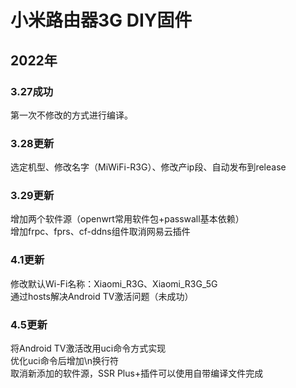 # 小米路由器3G DIY固件  
## 2022年
### 3.27成功  
第一次不修改的方式进行编译。  

### 3.28更新  
选定机型、修改名字（MiWiFi-R3G）、修改产ip段、自动发布到release  

### 3.29更新  
增加两个软件源（openwrt常用软件包+passwall基本依赖）  
增加frpc、fprs、cf-ddns组件取消网易云插件  

### 4.1更新  
修改默认Wi-Fi名称：Xiaomi_R3G、Xiaomi_R3G_5G  
通过hosts解决Android TV激活问题（未成功）  

### 4.5更新  
将Android TV激活改用uci命令方式实现  
优化uci命令后增加\n换行符  
取消新添加的软件源，SSR Plus+插件可以使用自带编译文件完成  
